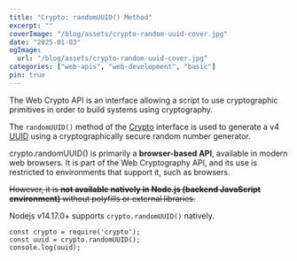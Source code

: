 ```yaml
---
title: "Crypto: randomUUID() Method"
excerpt: ""
coverImage: "/blog/assets/crypto-random-uuid-cover.jpg"
date: "2025-01-03"
ogImage:
  url: "/blog/assets/crypto-random-uuid-cover.jpg"
categories: ["web-apis", "web-development", "basic"]
pin: true
---
```


The Web Crypto API is an interface allowing a script to use cryptographic primitives in order to build systems using cryptography.

The `randomUUID()` method of the [Crypto](https://developer.mozilla.org/en-US/docs/Web/API/Crypto) interface is used to generate a v4 [UUID](https://developer.mozilla.org/en-US/docs/Glossary/UUID) using a cryptographically secure random number generator.

crypto.randomUUID() is primarily a **browser-based API**, available in modern web browsers. It is part of the Web Cryptography API, and its use is restricted to environments that support it, such as browsers.

~~However, it is **not available natively in Node.js (backend JavaScript environment)** without polyfills or external libraries.~~

Nodejs v14.17.0+ supports `crypto.randomUUID()` natively.

```
const crypto = require('crypto');
const uuid = crypto.randomUUID();
console.log(uuid);
```
